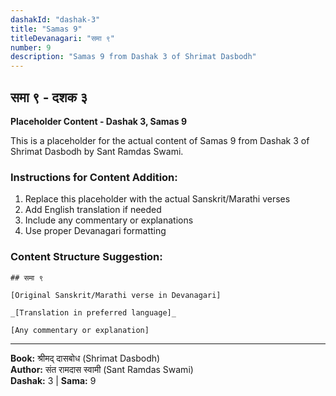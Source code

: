 ```yaml
---
dashakId: "dashak-3"
title: "Samas 9"
titleDevanagari: "समा ९"
number: 9
description: "Samas 9 from Dashak 3 of Shrimat Dasbodh"
---
```


## समा ९ - दशक ३

<!-- TODO: Add the actual Sanskrit/Marathi content here -->

**Placeholder Content - Dashak 3, Samas 9**

This is a placeholder for the actual content of Samas 9 from Dashak 3 of Shrimat Dasbodh by Sant Ramdas Swami.

### Instructions for Content Addition:
1. Replace this placeholder with the actual Sanskrit/Marathi verses
2. Add English translation if needed
3. Include any commentary or explanations
4. Use proper Devanagari formatting

### Content Structure Suggestion:
```
## समा ९

[Original Sanskrit/Marathi verse in Devanagari]

_[Translation in preferred language]_

[Any commentary or explanation]
```

---
**Book:** श्रीमद् दासबोध (Shrimat Dasbodh)  
**Author:** संत रामदास स्वामी (Sant Ramdas Swami)  
**Dashak:** 3 | **Sama:** 9
